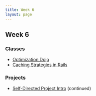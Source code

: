 ```yaml
---
title: Week 6
layout: page
---
```


## Week 6

### Classes

* [Optimization Dojo](../lessons/performance_dojo)
* [Caching Strategies in Rails](../lessons/caching_in_rails)

### Projects

* [Self-Directed Project Intro](../projects/self_directed_project) (continued)
